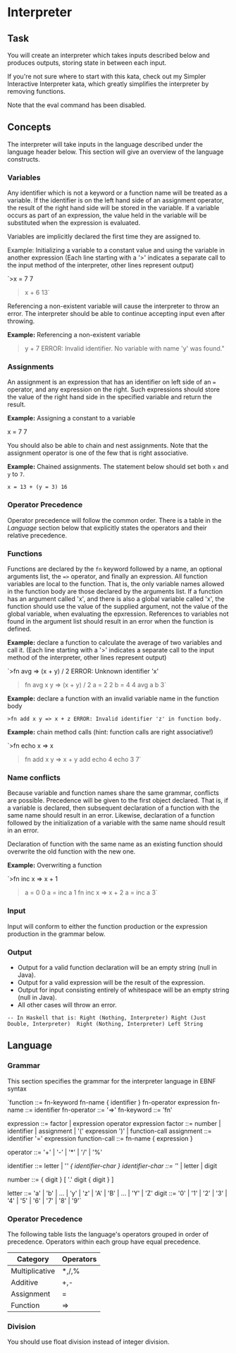 # Interpreter

## Task
You will create an interpreter which takes inputs described below and produces outputs, storing state in between each input.

If you're not sure where to start with this kata, check out my Simpler Interactive Interpreter kata, which greatly simplifies the interpreter by removing functions.

Note that the eval command has been disabled.

## Concepts
The interpreter will take inputs in the language described under the language header below. This section will give an overview of the language constructs.

### Variables
Any identifier which is not a keyword or a function name will be treated as a variable. If the identifier is on the left hand side of an assignment operator, the result of the right hand side will be stored in the variable. If a variable occurs as part of an expression, the value held in the variable will be substituted when the expression is evaluated.

Variables are implicitly declared the first time they are assigned to.

Example: Initializing a variable to a constant value and using the variable in another expression (Each line starting with a '>' indicates a separate call to the input method of the interpreter, other lines represent output)

`>x = 7
    7
>x + 6
    13`

Referencing a non-existent variable will cause the interpreter to throw an error. The interpreter should be able to continue accepting input even after throwing.

**Example:** Referencing a non-existent variable

>y + 7
    ERROR: Invalid identifier. No variable with name 'y' was found."

### Assignments
An assignment is an expression that has an identifier on left side of an `=` operator, and any expression on the right. Such expressions should store the value of the right hand side in the specified variable and return the result.

**Example:** Assigning a constant to a variable

x = 7
    7

You should also be able to chain and nest assignments. Note that the assignment operator is one of the few that is right associative.

**Example:** Chained assignments. The statement below should set both `x` and `y` to `7`.

`x = 13 + (y = 3)
    16`

### Operator Precedence
Operator precedence will follow the common order. There is a table in the *Language* section below that explicitly states the operators and their relative precedence.

### Functions
Functions are declared by the `fn` keyword followed by a name, an optional arguments list, the `=>` operator, and finally an expression. All function variables are local to the function. That is, the only variable names allowed in the function body are those declared by the arguments list. If a function has an argument called 'x', and there is also a global variable called 'x', the function should use the value of the supplied argument, not the value of the global variable, when evaluating the epxression. References to variables not found in the argument list should result in an error when the function is defined.

**Example:** declare a function to calculate the average of two variables and call it. (Each line starting with a '>' indicates a separate call to the input method of the interpreter, other lines represent output)

`>fn avg => (x + y) / 2
    ERROR: Unknown identifier 'x'
>fn avg x y => (x + y) / 2
>a = 2
    2
>b = 4
    4
>avg a b
    3`

**Example:** declare a function with an invalid variable name in the function body

`>fn add x y => x + z
    ERROR: Invalid identifier 'z' in function body.`

**Example:** chain method calls (hint: function calls are right associative!)

`>fn echo x => x
>fn add x y => x + y
>add echo 4 echo 3
    7`

### Name conflicts
Because variable and function names share the same grammar, conflicts are possible. Precedence will be given to the first object declared. That is, if a variable is declared, then subsequent declaration of a function with the same name should result in an error. Likewise, declaration of a function followed by the initialization of a variable with the same name should result in an error.

Declaration of function with the same name as an existing function should overwrite the old function with the new one.

**Example:** Overwriting a function

`>fn inc x => x + 1
>a = 0
    0
>a = inc a
    1
>fn inc x => x + 2
>a = inc a
    3`

### Input
Input will conform to either the function production or the expression production in the grammar below.

### Output
* Output for a valid function declaration will be an empty string (null in Java).
* Output for a valid expression will be the result of the expression.
* Output for input consisting entirely of whitespace will be an empty string (null in Java).
* All other cases will throw an error.

`-- In Haskell that is:
Right (Nothing, Interpreter)
Right (Just Double, Interpreter) 
Right (Nothing, Interpreter)
Left String`

## Language

### Grammar
This section specifies the grammar for the interpreter language in EBNF syntax

`function        ::= fn-keyword fn-name { identifier } fn-operator expression
fn-name         ::= identifier
fn-operator     ::= '=>'
fn-keyword      ::= 'fn'

expression      ::= factor | expression operator expression
factor          ::= number | identifier | assignment | '(' expression ')' | function-call
assignment      ::= identifier '=' expression
function-call   ::= fn-name { expression }

operator        ::= '+' | '-' | '*' | '/' | '%'

identifier      ::= letter | '_' { identifier-char }
identifier-char ::= '_' | letter | digit

number          ::= { digit } [ '.' digit { digit } ]

letter          ::= 'a' | 'b' | ... | 'y' | 'z' | 'A' | 'B' | ... | 'Y' | 'Z'
digit           ::= '0' | '1' | '2' | '3' | '4' | '5' | '6' | '7' | '8' | '9'`

### Operator Precedence
The following table lists the language's operators grouped in order of precedence. Operators within each group have equal precedence.

Category | Operators
-------- | ----------
Multiplicative | *,/,%
Additive | +,-
Assignment | =
Function | =>

### Division
You should use float division instead of integer division.